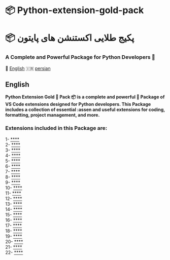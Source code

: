 # 📦 Python-extension-gold-pack

# 📦 پکیج طلایی اکستنشن های پایتون

### A Complete and Powerful Package for Python Developers 🥇

🏴󠁧󠁢󠁥󠁮󠁧󠁿 <a href="#English">English</a> 🇮🇷 <a href="#persian">persian</a>

## English

**<p> Python Extension Gold 🥇 Pack 📦 is a complete and powerful 💪 Package of VS Code extensions designed for Python developers. This Package includes a collection of essential :assen and useful extensions for coding, formatting, project  management, and more. </p>**

### Extensions included in this Package are:

1- [****]()<br>
2- [****]()<br>
3- [****]()<br>
4- [****]()<br>
5- [****]()<br>
6- [****]()<br>
7- [****]()<br>
8- [****]()<br>
9- [****]()<br>
10- [****]()<br>
11- [****]()<br>
12- [****]()<br>
13- [****]()<br>
14- [****]()<br>
15- [****]()<br>
16- [****]()<br>
17- [****]()<br>
18- [****]()<br>
19- [****]()<br>
20- [****]()<br>
21- [****]()<br>
22- [****]()<br>